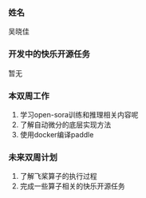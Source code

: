 ### 姓名
吴晓佳
### 开发中的快乐开源任务

暂无

### 本双周工作

1. 学习open-sora训练和推理相关内容呢
2. 了解自动微分的底层实现方法
3. 使用docker编译paddle

### 未来双周计划

1. 了解飞桨算子的执行过程
2. 完成一些算子相关的快乐开源任务